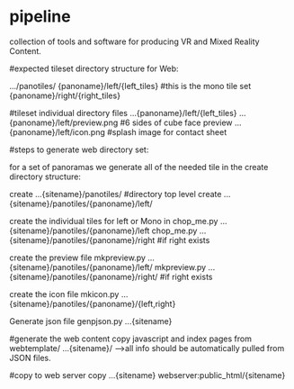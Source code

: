 # pipeline
collection of tools and software for producing VR and Mixed Reality Content.


#expected tileset directory structure for Web:

.../panotiles/
              {panoname}/left/{left_tiles}  #this is the mono tile set
              {panoname}/right/{right_tiles}

#tileset individual directory files
...{panoname}/left/{left_tiles}
...{panoname}/left/preview.png #6 sides of cube face preview
...{panoname}/left/icon.png #splash image for contact sheet



#steps to generate web directory set:

for a set of panoramas we generate all of the needed tile in the create directory structure:

create ...{sitename}/panotiles/  #directory top level
create ...{sitename}/panotiles/{panoname}/left/

create the individual tiles for left or Mono in
chop_me.py ...{sitename}/panotiles/{panoname}/left
chop_me.py ...{sitename}/panotiles/{panoname}/right #if right exists

create the preview file 
mkpreview.py ...{sitename}/panotiles/{panoname}/left/
mkpreview.py ...{sitename}/panotiles/{panoname}/right/ #if right exists

create the icon file
mkicon.py ...{sitename}/panotiles/{panoname}/{left,right}

Generate json file
genpjson.py ...{sitename}


#generate the web content
copy javascript and index pages from webtemplate/ ...{sitename}/
-->all info should be automatically pulled from JSON files.


#copy to web server
copy ...{sitename} webserver:public_html/{sitename}
